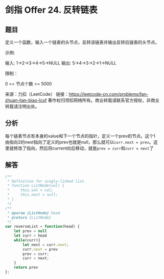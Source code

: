 # 剑指 Offer 24. 反转链表
## 题目
定义一个函数，输入一个链表的头节点，反转该链表并输出反转后链表的头节点。


示例:

输入: 1->2->3->4->5->NULL
输出: 5->4->3->2->1->NULL
 

限制：

0 <= 节点个数 <= 5000

来源：力扣（LeetCode）
链接：https://leetcode-cn.com/problems/fan-zhuan-lian-biao-lcof
著作权归领扣网络所有。商业转载请联系官方授权，非商业转载请注明出处。

## 分析

每个链表节点有本身的value和下一个节点的指针，定义一个prev的节点。这个1由指向2的next指向了定义的prev也就是null，那么就可以`curr.next = prev`。这里就修改了指向，然后将current向后移动，就是`prev = curr`和`curr = next`了

## 解答

```javascript
/**
 * Definition for singly-linked list.
 * function ListNode(val) {
 *     this.val = val;
 *     this.next = null;
 * }
 */
/**
 * @param {ListNode} head
 * @return {ListNode}
 */
var reverseList = function(head) {
    let prev = null
    let curr = head
    while(curr){
        let next = curr.next;
        curr.next = prev
        prev = curr;
        curr = next;
    }
    return prev
};
```